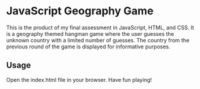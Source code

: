 # JavaScript Geography Game
This is the product of my final assessment in JavaScript, HTML, and CSS. It is a geography themed hangman game where the user guesses the unknown country with a limited number of guesses. The country from the previous round of the game is displayed for informative purposes. 
## Usage
Open the index.html file in your browser. Have fun playing!

